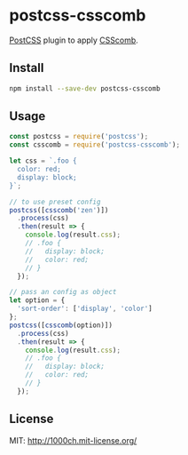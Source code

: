 # postcss-csscomb

[PostCSS](https://github.com/postcss/postcss) plugin to apply [CSScomb](https://github.com/csscomb/csscomb.js).

## Install

```sh
npm install --save-dev postcss-csscomb
```

## Usage

```javascript
const postcss = require('postcss');
const csscomb = require('postcss-csscomb');

let css = `.foo {
  color: red;
  display: block;
}`;

// to use preset config
postcss([csscomb('zen')])
  .process(css)
  .then(result => {
    console.log(result.css);
    // .foo {
    //   display: block;
    //   color: red;
    // }
  });

// pass an config as object
let option = {
  'sort-order': ['display', 'color']
};
postcss([csscomb(option)])
  .process(css)
  .then(result => {
    console.log(result.css);
    // .foo {
    //   display: block;
    //   color: red;
    // }
  });
```

## License

MIT: http://1000ch.mit-license.org/
